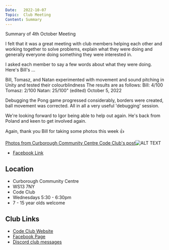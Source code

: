 ```yaml
---
Date:   2022-10-07
Topic:  Club Meeting
Content: Summary
---
```

Summary of 4th October Meeting

I felt that it was a great meeting with club members helping each other and working together to solve problems, explain what they were doing and generally everyone doing something they were interested in.

I asked each member to say a few words about what they were doing. Here's Bill's ...

Bill, Tomasz, and Natan experimented with movement and sound pitching in Unity and tested their colourblindness
The results are as follows:
Bill: 4/100
Tomasz: 2/100
Natan: 25/100" (edited)
October 5, 2022

Debugging the Pong game progressed considerably, borders were created, ball movement was corrected. All in all a very useful 'debugging' session.

We're looking forward to Igor being able to help out again. He's back from Poland and keen to get involved again.

Again, thank you Bill for taking some photos this week 👍

[Photos from Curborough Community Centre Code Club's post](https://www.facebook.com/720665616418529/posts/610080950810330)![ALT TEXT](https://scontent.fbhx6-1.fna.fbcdn.net/v/t39.30808-6/311276472_610080450810380_4341027213055411919_n.jpg?stp=cp1_dst-jpg_p720x720&_nc_cat=101&ccb=1-7&_nc_sid=5f2048&_nc_ohc=hspqrnjZIHEAX_t4k-N&_nc_ht=scontent.fbhx6-1.fna&edm=AKK4YLsEAAAA&oh=00_AfAxyQhqhiJK-R4JygZNuFLJqpVhJKyLtPBStv5M81UKeg&oe=652AE8F2)

* [Facebook Link](https://www.facebook.com/720665616418529/posts/610080950810330)

## Location

* Curborough Community Centre
* WS13 7NY
* Code Club
* Wednesdays 5:30 - 6:30pm
* 7 - 15 year olds welcome

## Club Links

* [Code Club Website](https://lichfield-code-club.github.io/)
* [Facebook Page](https://www.facebook.com/LichfieldCoders)
* [Discord club messages](https://discord.gg/szz6xGK)
